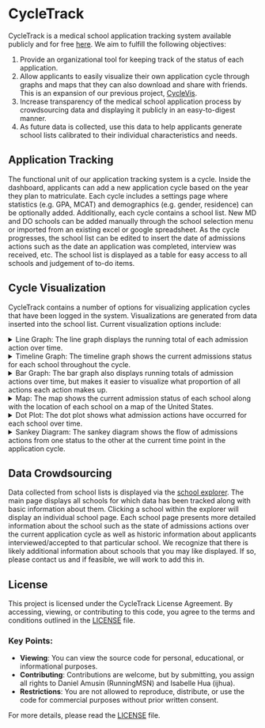 # CycleTrack

CycleTrack is a medical school application tracking system available publicly and for free
[here](https://cycletrack.org). We aim to fulfill the following objectives:
1. Provide an organizational tool for keeping track of the status of each application.
2. Allow applicants to easily visualize their own application cycle through graphs and maps that they can also download 
and share with friends. This is an expansion of our previous project, 
[CycleVis](https://github.com/toofastdan117/Med_School_Cycle_Analyzer).
3. Increase transparency of the medical school application process by crowdsourcing data and displaying it publicly in
an easy-to-digest manner.
4. As future data is collected, use this data to help applicants generate school lists calibrated to their individual
characteristics and needs.

## Application Tracking
The functional unit of our application tracking system is a cycle. Inside the dashboard, applicants can add a new
application cycle based on the year they plan to matriculate. Each cycle includes a settings page where statistics
(e.g. GPA, MCAT) and demographics (e.g. gender, residence) can be optionally added. Additionally, each cycle contains a
school list. New MD and DO schools can be added manually through the school selection menu or imported from an existing
excel or google spreadsheet. As the cycle progresses, the school list can be edited to insert the date of admissions
actions such as the date an application was completed, interview was received, etc. The school list is displayed as a
table for easy access to all schools and judgement of to-do items.

## Cycle Visualization
CycleTrack contains a number of options for visualizing application cycles that have been logged in the system.
Visualizations are generated from data inserted into the school list. Current visualization options include:
<details>
<summary>Line Graph: The line graph displays the running total of each admission action over time.</summary>

![](/github_assets/sample_line_graph.png)
</details>

<details>
<summary>Timeline Graph: The timeline graph shows the current admissions status for each school throughout the cycle.</summary>

![](/github_assets/sample_timeline_graph.png)
</details>

<details>
<summary>Bar Graph: The bar graph also displays running totals of admission actions over time, but makes it easier to
visualize what proportion of all actions each action makes up.</summary>

![](/github_assets/sample_bar_graph.png)
</details>
<details>
<summary>Map: The map shows the current admission status of each school along with the location of each school on a map
of the United States.</summary>

![](/github_assets/sample_map.png)
</details>
<details>
<summary>Dot Plot: The dot plot shows what admission actions have occurred for each school over time.</summary>

![](/github_assets/sample_dot_plot.png)
</details>
<details>
<summary>Sankey Diagram: The sankey diagram shows the flow of admissions actions from one status to the other at the
current time point in the application cycle.</summary>

![](/github_assets/sample_sankey_diagram.png)
</details>

## Data Crowdsourcing
Data collected from school lists is displayed via the [school explorer](https://cycletrack.org/explorer). The
main page displays all schools for which data has been tracked along with basic information about them. Clicking a
school within the explorer will display an individual school page. Each school page presents more detailed information
about the school such as the state of admissions actions over the current application cycle as well as historic
information about applicants interviewed/accepted to that particular school. We recognize that there is likely
additional information about schools that you may like displayed. If so, please contact us and if feasible, we will work
to add this in.

## License

This project is licensed under the CycleTrack License Agreement. By accessing, viewing, or contributing to this code, 
you agree to the terms and conditions outlined in the [LICENSE](./LICENSE.md) file.

### Key Points:
- **Viewing**: You can view the source code for personal, educational, or informational purposes.
- **Contributing**: Contributions are welcome, but by submitting, you assign all rights to Daniel Amusin (RunningMSN) and Isabelle Hua (ijhua).
- **Restrictions**: You are not allowed to reproduce, distribute, or use the code for commercial purposes without prior written consent.

For more details, please read the [LICENSE](./LICENSE.md) file.